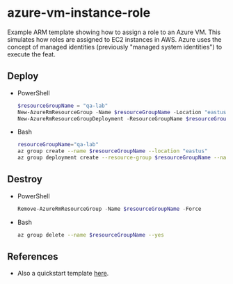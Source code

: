 # azure-vm-instance-role

Example ARM template showing how to assign a role to an Azure VM. This simulates how roles are assigned to EC2 instances in AWS. Azure uses the concept of managed identities (previously "managed system identities") to execute the feat.

## Deploy

- PowerShell

    ```ps1
    $resourceGroupName = "qa-lab"
    New-AzureRmResourceGroup -Name $resourceGroupName -Location "eastus"
    New-AzureRmResourceGroupDeployment -ResourceGroupName $resourceGroupName -Name vmrole -TemplateFile .\azure-deploy.json
    ```

- Bash

    ```sh
    resourceGroupName="qa-lab"
    az group create --name $resourceGroupName --location "eastus"
    az group deployment create --resource-group $resourceGroupName --name vmrole --template-file ./azure-deploy.json
    ```

## Destroy

- PowerShell

    ```ps1
    Remove-AzureRmResourceGroup -Name $resourceGroupName -Force
    ```

- Bash

    ```sh
    az group delete --name $resourceGroupName --yes
    ```


## References

- Also a quickstart template [here](https://github.com/Azure/azure-quickstart-templates/tree/master/201-vm-msi).